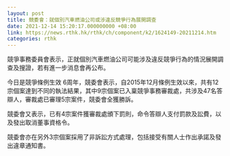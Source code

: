 ```yaml
---
layout: post
title: 競委會：就個別汽車燃油公司或涉違反競爭行為展開調查
date: 2021-12-14 15:20:17.000000000 +08:00
link: https://news.rthk.hk/rthk/ch/component/k2/1624149-20211214.htm
categories: rthk
---
```


競爭事務委員會表示，正就個別汽車燃油公司可能涉及違反競爭行為的情況展開調查及搜證，若有進一步消息會再公布。 

今日是競爭條例生效 6周年，競委會表示，自2015年12月條例生效以來，共有12宗個案達到不同的執法結果，其中9宗個案已入稟競爭事務審裁處，共涉及47名答辯人，審裁處已審理5宗案件，競委會全獲勝訴。 

競委會又表示，已有4宗案件獲審裁處頒下罰則，命令答辯人支付罰款及訟費，以及發出取消董事資格令。

競委會亦在另外3宗個案採用了非訴訟方式處理，包括接受有關人士作出承諾及發出違章通知書。
